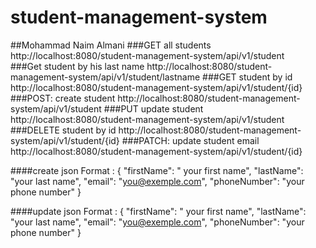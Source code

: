 # student-management-system

##Mohammad Naim Almani
###GET all students
http://localhost:8080/student-management-system/api/v1/student	              
###Get student by his last name 
http://localhost:8080/student-management-system/api/v1/student/lastname
###GET student by id
http://localhost:8080/student-management-system/api/v1/student/{id}
###POST: create student
http://localhost:8080/student-management-system/api/v1/student
###PUT  update student
http://localhost:8080/student-management-system/api/v1/student	           
###DELETE student by id
http://localhost:8080/student-management-system/api/v1/student/{id}
###PATCH: update student email
http://localhost:8080/student-management-system/api/v1/student/{id}


####create json Format :
{
"firstName": " your first name",
"lastName": "your last name",
"email": "you@exemple.com",
"phoneNumber": "your phone number"
}

####update json Format :
{
"firstName": " your first name",
"lastName": "your last name",
"email": "you@exemple.com",
"phoneNumber": "your phone number"
}